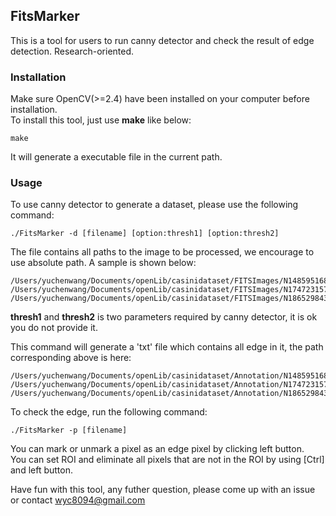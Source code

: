 ## FitsMarker

This is a tool for users to run canny detector and check the result of edge detection. Research-oriented.  

### Installation

Make sure OpenCV(>=2.4) have been installed on your computer before installation.  
To install this tool, just use **make** like below:  

```
make
```

It will generate a executable file in the current path.  

### Usage

To use canny detector to generate a dataset, please use the following command:  

```
./FitsMarker -d [filename] [option:thresh1] [option:thresh2]
```

The file contains all paths to the image to be processed, we encourage to use absolute path. A sample is shown below:  

```
/Users/yuchenwang/Documents/openLib/casinidataset/FITSImages/N1485951682_2.fits
/Users/yuchenwang/Documents/openLib/casinidataset/FITSImages/N1747231577_1.fits
/Users/yuchenwang/Documents/openLib/casinidataset/FITSImages/N1865298435_1.fits
```

**thresh1** and **thresh2** is two parameters required by canny detector, it is ok you do not provide it.  

This command will generate a 'txt' file which contains all edge in it, the path corresponding above is here:  

```
/Users/yuchenwang/Documents/openLib/casinidataset/Annotation/N1485951682_2.txt
/Users/yuchenwang/Documents/openLib/casinidataset/Annotation/N1747231577_1.txt
/Users/yuchenwang/Documents/openLib/casinidataset/Annotation/N1865298435_1.txt
```

To check the edge, run the following command:  

```
./FitsMarker -p [filename]
```
You can mark or unmark a pixel as an edge pixel by clicking left button.  
You can set ROI and eliminate all pixels that are not in the ROI by using [Ctrl] and left button.

Have fun with this tool, any futher question, please come up with an issue or contact wyc8094@gmail.com
